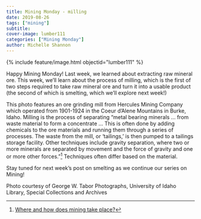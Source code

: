 ```yaml
---
title: Mining Monday - milling
date: 2019-08-26
tags: ["mining"]
subtitle: 
cover-image: lumber111
categories: ["Mining Monday"]
author: Michelle Shannon
---
```


{% include feature/image.html objectid="lumber111" %}

Happy Mining Monday! Last week, we learned about extracting raw mineral ore. This week, we’ll learn about the process of milling, which is the first of two steps required to take raw mineral ore and turn it into a usable product (the second of which is smelting, which we’ll explore next week!)

This photo features an ore grinding mill from Hercules Mining Company which operated from 1901-1924 in the Coeur d’Alene Mountains in Burke, Idaho. Milling is the process of separating “metal bearing minerals ... from waste material to form a concentrate ... This is often done by adding chemicals to the ore materials and running them through a series of processes. The waste from the mill, or ‘tailings,’ is then pumped to a tailings storage facility. Other techniques include gravity separation, where two or more minerals are separated by movement and the force of gravity and one or more other forces.”[^1] Techniques often differ based on the material.

Stay tuned for next week’s post on smelting as we continue our series on Mining!

Photo courtesy of George W. Tabor Photographs, University of Idaho Library, Special Collections and Archives

[^1]: [Where and how does mining take place?](https://www.icmm.com/en-gb/metals-and-minerals/producing-metals/where-and-how-does-mining-take-place)


